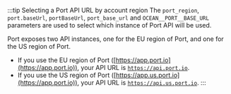 :::tip Selecting a Port API URL by account region
The `port_region`, `port.baseUrl`, `portBaseUrl`, `port_base_url` and `OCEAN__PORT__BASE_URL` parameters are used to select which instance of Port API will be used.

Port exposes two API instances, one for the EU region of Port, and one for the US region of Port.

- If you use the EU region of Port ([https://app.port.io](https://app.port.io)), your API URL is [`https://api.port.io`](https://api.getport.io).
- If you use the US region of Port ([https://app.us.port.io](https://app.port.io)), your API URL is [`https://api.us.port.io`](https://api.us.getport.io).
:::